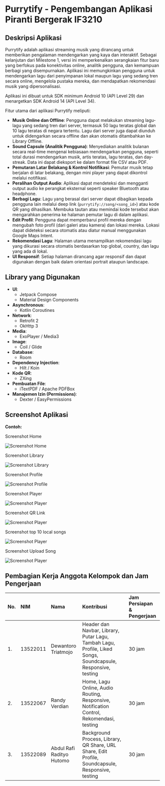 # Purrytify - Pengembangan Aplikasi Piranti Bergerak IF3210

## Deskripsi Aplikasi

Purrytify adalah aplikasi streaming musik yang dirancang untuk memberikan pengalaman mendengarkan yang kaya dan interaktif. Sebagai kelanjutan dari Milestone 1, versi ini memperkenalkan serangkaian fitur baru yang berfokus pada konektivitas online, analitik pengguna, dan kemampuan berbagi yang disempurnakan. Aplikasi ini memungkinkan pengguna untuk mendengarkan lagu dari penyimpanan lokal maupun lagu yang sedang tren secara online, mengelola pustaka mereka, dan mendapatkan rekomendasi musik yang dipersonalisasi.

Aplikasi ini dibuat untuk SDK minimum Android 10 (API Level 29) dan menargetkan SDK Android 14 (API Level 34).

Fitur utama dari aplikasi Purrytify meliputi:
* **Musik Online dan Offline**: Pengguna dapat melakukan streaming lagu-lagu yang sedang tren dari server, termasuk 50 lagu teratas global  dan 10 lagu teratas di negara tertentu. Lagu dari server juga dapat diunduh untuk didengarkan secara offline dan akan otomatis ditambahkan ke Library Offline.
* **Sound Capsule (Analitik Pengguna)**: Menyediakan analitik bulanan secara real-time mengenai kebiasaan mendengarkan pengguna, seperti total durasi mendengarkan musik, artis teratas, lagu teratas, dan day-streak. Data ini dapat dieksport ke dalam format file CSV atau PDF.
* **Pemutaran Latar Belakang & Kontrol Notifikasi**: Pemutar musik tetap berjalan di latar belakang, dengan mini player yang dapat dikontrol melalui notifikasi.
* **Peralihan Output Audio**: Aplikasi dapat mendeteksi dan mengganti output audio ke perangkat eksternal seperti speaker Bluetooth atau headphone.
* **Berbagi Lagu**: Lagu yang berasal dari server dapat dibagikan kepada pengguna lain melalui deep link (`purrytify://song/<song_id>`) atau kode QR yang dihasilkan. Membuka tautan atau memindai kode tersebut akan mengarahkan penerima ke halaman pemutar lagu di dalam aplikasi.
* **Edit Profil**: Pengguna dapat memperbarui profil mereka dengan mengubah foto profil (dari galeri atau kamera) dan lokasi mereka. Lokasi dapat dideteksi secara otomatis atau diatur manual menggunakan Google Maps Intent.
* **Rekomendasi Lagu**: Halaman utama menampilkan rekomendasi lagu yang dikurasi secara otomatis berdasarkan top global, country, dan lagu yang ada di lokal.
* **UI Responsif**: Setiap halaman dirancang agar responsif dan dapat digunakan dengan baik dalam orientasi portrait ataupun landscape.

## Library yang Digunakan

* **UI**:
    * Jetpack Compose
    * Material Design Components
* **Asynchronous**:
    * Kotlin Coroutines
* **Network**:
    * Retrofit 2
    * OkHttp 3
* **Media**:
    * ExoPlayer / Media3
* **Image**:
    * Coil / Glide
* **Database**:
    * Room
* **Dependency Injection**:
    * Hilt / Koin
* **Kode QR**:
    * ZXing
* **Pembuatan File**:
    * iTextPDF / Apache PDFBox
* **Manajemen Izin (Permissions)**:
    * Dexter / EasyPermissions

## Screenshot Aplikasi

**Contoh:**

Screenshot Home

![Screenshot Home](screenshots/Home.jpg)

Screenshot Library

![Screenshot Library](screenshots/Library.jpg)

Screenshot Profile

![Screenshot Profile](screenshots/Profile.jpg) 

Screenshot Player

![Screenshot Player](screenshots/Player.jpg) 

Screenshot QR Link

![Screenshot Player](screenshots/qr.jpg) 

Screenshot top 10 local songs

![Screenshot Player](screenshots/top10.jpg) 

Screenshot Upload Song

![Screenshot Player](screenshots/upload.jpg) 

## Pembagian Kerja Anggota Kelompok dan Jam Pengerjaan
| No. | NIM | Nama | Kontribusi | Jam Persiapan & Pengerjaan |
| :-- | :-- | :--- | :----------- | :----------------------- |
| 1. | 13522011 | Dewantoro Triatmojo | Header dan Navbar, Library, Putar Lagu, Tambah Lagu, Profile, Liked Songs, Soundcapsule, Responsive, testing | 30 jam |
| 2. | 13522067 | Randy Verdian | Home, Lagu Online, Audio Routing, Responsive, Notification Control, Rekomendasi, testing | 30 jam |
| 3. | 13522089 | Abdul Rafi Radityo Hutomo | Background Process, Library, QR Share, URL Share, Edit Profile, Soundcapsule, Responsive, testing | 30 jam |